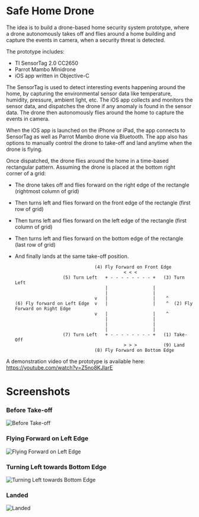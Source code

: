 # Safe Home Drone

The idea is to build a drone-based home security system prototype, where a drone autonomously takes off and flies around a home building and capture the events in camera, when a security threat is detected.

The prototype includes:

* TI SensorTag 2.0 CC2650
* Parrot Mambo Minidrone
* iOS app written in Objective-C

The SensorTag is used to detect interesting events happening around the home, by capturing the environmental sensor data like temperature, humidity, pressure, ambient light, etc. The iOS app collects and monitors the sensor data, and dispatches the drone if any anomaly is found in the sensor data. The drone then autonomously flies around the home to capture the events in camera.

When the iOS app is launched on the iPhone or iPad, the app connects to SensorTag as well as Parrot Mambo drone via Bluetooth. The app also has options to manually control the drone to take-off and land anytime when the drone is flying.

Once dispatched, the drone flies around the home in a time-based rectangular pattern. Assuming the drone is placed at the bottom right corner of a grid:

- The drone takes off and flies forward on the right edge of the rectangle (rightmost column of grid)
- Then turns left and flies forward on the front edge of the rectangle (first row of grid)
- Then turns left and flies forward on the left edge of the rectangle (first column of grid)
- Then turns left and flies forward on the bottom edge of the rectangle (last row of grid)
- And finally lands at the same take-off position.


                                    (4) Fly Forward on Front Edge
                                               < < <
                        (5) Turn Left   + - - - - - - - - +   (3) Turn Left
                                        |                 |
                                        |                 |
                                    v   |                 |    ^
      (6) Fly forward on Left Edge  v   |                 |    ^  (2) Fly Forward on Right Edge
                                    v   |                 |    ^
                                        |                 |
                                        |                 |
                                        |                 |
                        (7) Turn Left   + - - - - - - - - +   (1) Take-Off
                                               > > >          (9) Land
                                    (8) Fly Forward on Bottom Edge


A demonstration video of the prototype is available here: https://youtube.com/watch?v=Z5no8KJlarE

# Screenshots

### Before Take-off

![Before Take-off](/Screenshots/1-Init.PNG)

### Flying Forward on Left Edge

![Flying Forward on Left Edge](/Screenshots/2-Hovering-Left-Forward.png)

### Turning Left towards Bottom Edge

![Turning Left towards Bottom Edge](/Screenshots/3-Hovering-Left-Turn.png)

### Landed

![Landed](/Screenshots/4-Landed.png)
